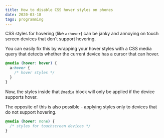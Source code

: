 ```yaml
---
title: How to disable CSS hover styles on phones
date: 2020-03-18
tags: programming
---
```

CSS styles for hovering (like `a:hover`) can be janky and annoying on touch screen devices that don't support hovering. 

You can easily fix this by wrapping your hover styles with a CSS media query that detects whether the current device has a cursor that can hover. 

```css
@media (hover: hover) {
  a:hover {
    /* hover styles */
  }
}
```

Now, the styles inside that `@media` block will only be applied if the device supports hover. 

The opposite of this is also possible - applying styles only to devices that do not support hovering. 

```css
@media (hover: none) {
  /* styles for touchscreen devices */
}
```
